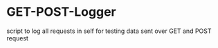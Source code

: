 # GET-POST-Logger
script to log all requests in self for testing data sent over GET and POST request
